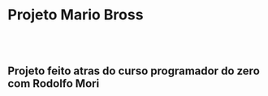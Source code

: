 <h1>Projeto Mario Bross</h1>
<br>
<br>
<h2>Projeto feito atras do curso programador do zero com Rodolfo Mori</h2>
<img href="https://github.com/MauroBielDaviPedro/Mario-Bross/blob/main/logo.png?raw=true">
